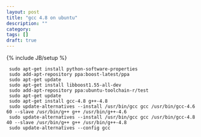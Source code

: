 ```yaml
---
layout: post
title: "gcc 4.8 on ubuntu"
description: ""
category: 
tags: []
draft: true
---
```

{% include JB/setup %}

     sudo apt-get install python-software-properties
	 sudo add-apt-repository ppa:boost-latest/ppa
	 sudo apt-get update
	 sudo apt-get install libboost1.55-all-dev
     sudo add-apt-repository ppa:ubuntu-toolchain-r/test
     sudo apt-get update
     sudo apt-get install gcc-4.8 g++-4.8
     sudo update-alternatives --install /usr/bin/gcc gcc /usr/bin/gcc-4.6 60 --slave /usr/bin/g++ g++ /usr/bin/g++-4.6 
     sudo update-alternatives --install /usr/bin/gcc gcc /usr/bin/gcc-4.8 40 --slave /usr/bin/g++ g++ /usr/bin/g++-4.8
     sudo update-alternatives --config gcc





